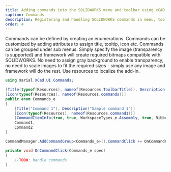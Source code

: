 ```yaml
---
title: Adding commands into the SOLIDWORKS menu and toolbar using xCAD
caption: Commands
description: Registering and handling SOLIDWORKS commands in menu, toolbar and context menu using xCAD. Customizing the look of commands by providing custom icons, titles and tooltips.
order: 4
---
```

Commands can be defined by creating an enumerations. Commands can be customized by adding attributes to assign title, tooltip, icon etc. Commands can be grouped under sub menus. Simply specify the image (transparency is supported) and framework will create required bitmaps compatible with SOLIDWORKS. No need to assign gray background to enable transparency, no need to scale images to fit the required sizes - simply use any image and framework will do the rest. Use resources to localize the add-in.

~~~ cs  jagged
using Xarial.XCad.UI.Commands;
~~~

~~~ cs jagged
[Title(typeof(Resources), nameof(Resources.ToolbarTitle)), Description("Toolbar with commands")]
[Icon(typeof(Resources), nameof(Resources.commands))]
public enum Commands_e
{
    [Title("Command 1"), Description("Sample command 1")]
    [Icon(typeof(Resources), nameof(Resources.command1))]
    [CommandItemInfo(true, true, WorkspaceTypes_e.Assembly, true, RibbonTabTextDisplay_e.TextBelow)]
    Command1,
    Command2
}
~~~

~~~ cs jagged
CommandManager.AddCommandGroup<Commands_e>().CommandClick += OnCommandClick;
~~~

~~~ cs jagged
private void OnCommandClick(Commands_e spec)
{
    //TODO: handle commands
}
~~~